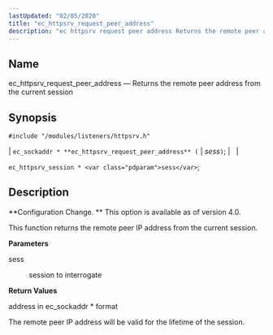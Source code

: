 ```yaml
---
lastUpdated: "02/05/2020"
title: "ec_httpsrv_request_peer_address"
description: "ec httpsrv request peer address Returns the remote peer address from the current session ec sockaddr ec httpsrv request peer address sess ec httpsrv session sess Configuration Change This option is available as of version 4 0 This function returns the remote peer IP address from the current session sess..."
---
```


<a name="apis.ec_httpsrv_request_peer_address"></a> 
## Name

ec_httpsrv_request_peer_address — Returns the remote peer address from the current session

## Synopsis

`#include "/modules/listeners/httpsrv.h"`

| `ec_sockaddr * **ec_httpsrv_request_peer_address** (` | <var class="pdparam">sess</var>`)`; |   |

`ec_httpsrv_session * <var class="pdparam">sess</var>`;<a name="idp7250064"></a> 
## Description

**Configuration Change. ** This option is available as of version 4.0.

This function returns the remote peer IP address from the current session.

**<a name="idp7252992"></a> Parameters**

<dl class="variablelist">

<dt>sess</dt>

<dd>

session to interrogate

</dd>

</dl>

**<a name="idp7255728"></a> Return Values**

address in ec_sockaddr * format

The remote peer IP address will be valid for the lifetime of the session.